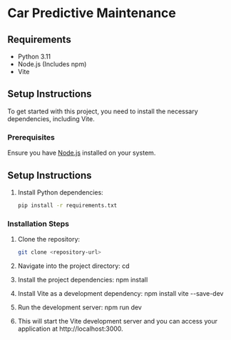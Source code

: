 # Car Predictive Maintenance

## Requirements

- Python 3.11
- Node.js (Includes npm)
- Vite

## Setup Instructions

To get started with this project, you need to install the necessary dependencies, including Vite.

### Prerequisites
Ensure you have [Node.js](https://nodejs.org/) installed on your system.


## Setup Instructions

1. Install Python dependencies:
   ```bash
   pip install -r requirements.txt


### Installation Steps

1. Clone the repository:
   ```bash
   git clone <repository-url>

2. Navigate into the project directory:
   cd <project-directory>

3. Install the project dependencies:
   npm install

4. Install Vite as a development dependency:
   npm install vite --save-dev

5. Run the development server:
   npm run dev

6. This will start the Vite development server and you can access your application at http://localhost:3000.




